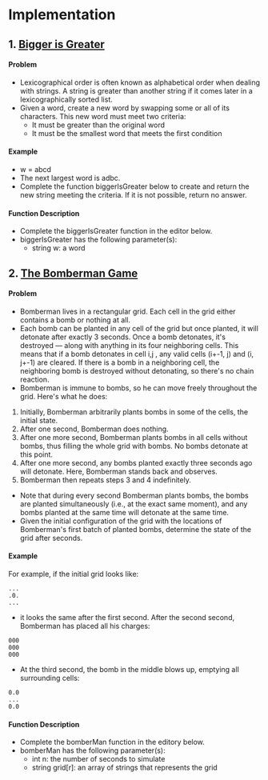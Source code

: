 # Implementation

## 1. [Bigger is Greater](https://www.hackerrank.com/challenges/bigger-is-greater/problem?isFullScreen=true)
#### Problem
* Lexicographical order is often known as alphabetical order when dealing with strings. A string is greater than another string if it comes later in a lexicographically sorted list.
* Given a word, create a new word by swapping some or all of its characters. This new word must meet two criteria:
  * It must be greater than the original word
  * It must be the smallest word that meets the first condition
#### Example 
* w = abcd
* The next largest word is adbc.
* Complete the function biggerIsGreater below to create and return the new string meeting the criteria. If it is not possible, return no answer.
#### Function Description
* Complete the biggerIsGreater function in the editor below.
* biggerIsGreater has the following parameter(s):
  * string w: a word

## 2. [The Bomberman Game](https://www.hackerrank.com/challenges/bomber-man/problem?isFullScreen=true)
#### Problem
* Bomberman lives in a rectangular grid. Each cell in the grid either contains a bomb or nothing at all.
* Each bomb can be planted in any cell of the grid but once planted, it will detonate after exactly 3 seconds. Once a bomb detonates, it's destroyed — along with anything in its four neighboring cells. This means that if a bomb detonates in cell i,j , any valid cells (i+-1, j) and (i, j+-1) are cleared. If there is a bomb in a neighboring cell, the neighboring bomb is destroyed without detonating, so there's no chain reaction.
* Bomberman is immune to bombs, so he can move freely throughout the grid. Here's what he does:
1. Initially, Bomberman arbitrarily plants bombs in some of the cells, the initial state.
2. After one second, Bomberman does nothing.
3. After one more second, Bomberman plants bombs in all cells without bombs, thus filling the whole grid with bombs. No bombs detonate at this point.
4. After one more second, any bombs planted exactly three seconds ago will detonate. Here, Bomberman stands back and observes.
5. Bomberman then repeats steps 3 and 4 indefinitely.
* Note that during every second Bomberman plants bombs, the bombs are planted simultaneously (i.e., at the exact same moment), and any bombs planted at the same time will detonate at the same time.
* Given the initial configuration of the grid with the locations of Bomberman's first batch of planted bombs, determine the state of the grid after  seconds.

#### Example 
For example, if the initial grid looks like:
~~~ 
...
.0.
...
~~~

* it looks the same after the first second. After the second second, Bomberman has placed all his charges:
~~~
000
000
000
~~~  
* At the third second, the bomb in the middle blows up, emptying all surrounding cells:
~~~
0.0
...
0.0
~~~  
#### Function Description
* Complete the bomberMan function in the editory below.
* bomberMan has the following parameter(s):
  * int n: the number of seconds to simulate
  * string grid[r]: an array of strings that represents the grid
